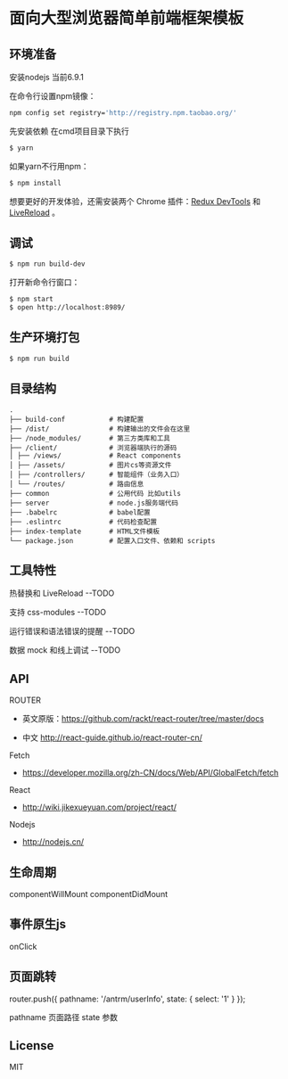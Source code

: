 # 面向大型浏览器简单前端框架模板

## 环境准备

安装nodejs 当前6.9.1


在命令行设置npm镜像：

```bash
npm config set registry='http://registry.npm.taobao.org/'
```

先安装依赖
在cmd项目目录下执行
```bash
$ yarn
```
如果yarn不行用npm：
```bash
$ npm install
```

想要更好的开发体验，还需安装两个 Chrome 插件：[Redux DevTools](https://chrome.google.com/webstore/detail/lmhkpmbekcpmknklioeibfkpmmfibljd) 和 [LiveReload](https://chrome.google.com/webstore/detail/livereload/jnihajbhpnppcggbcgedagnkighmdlei) 。

## 调试

```bash
$ npm run build-dev
```
打开新命令行窗口：
```bash
$ npm start
$ open http://localhost:8989/
```

## 生产环境打包

```bash
$ npm run build
```

## 目录结构

```
.
├── build-conf           # 构建配置
├── /dist/               # 构建输出的文件会在这里
├── /node_modules/       # 第三方类库和工具
├── /client/             # 浏览器端执行的源码
│ ├── /views/            # React components
│ ├── /assets/           # 图片cs等资源文件
│ ├── /controllers/      # 智能组件（业务入口）
│ └── /routes/           # 路由信息
├── common               # 公用代码 比如utils
├── server               # node.js服务端代码
├── .babelrc             # babel配置
├── .eslintrc            # 代码检查配置
├── index-template       # HTML文件模板
└── package.json         # 配置入口文件、依赖和 scripts
```

## 工具特性

热替换和 LiveReload --TODO


支持 css-modules --TODO

运行错误和语法错误的提醒 --TODO


数据 mock 和线上调试 --TODO
## API
ROUTER
 - 英文原版：https://github.com/rackt/react-router/tree/master/docs

 - 中文 http://react-guide.github.io/react-router-cn/

Fetch
 - https://developer.mozilla.org/zh-CN/docs/Web/API/GlobalFetch/fetch

React
 - http://wiki.jikexueyuan.com/project/react/



Nodejs
 - http://nodejs.cn/

## 生命周期
componentWillMount
componentDidMount

## 事件原生js
onClick

## 页面跳转

router.push({ pathname: '/antrm/userInfo', state: { select: '1' } });

pathname 页面路径
state 参数

## License


MIT
